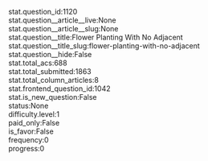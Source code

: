 stat.question_id:1120  
stat.question__article__live:None  
stat.question__article__slug:None  
stat.question__title:Flower Planting With No Adjacent  
stat.question__title_slug:flower-planting-with-no-adjacent  
stat.question__hide:False  
stat.total_acs:688  
stat.total_submitted:1863  
stat.total_column_articles:8  
stat.frontend_question_id:1042  
stat.is_new_question:False  
status:None  
difficulty.level:1  
paid_only:False  
is_favor:False  
frequency:0  
progress:0  
